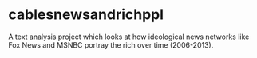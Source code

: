 # cablesnewsandrichppl
A text analysis project which looks at how ideological news networks like Fox News and MSNBC portray the rich over time (2006-2013).
